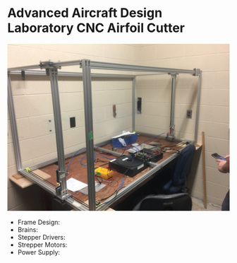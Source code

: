 # Advanced Aircraft Design Laboratory CNC Airfoil Cutter




![What is this](IMG_2226.JPG)



* Frame Design:
* Brains:
* Stepper Drivers:
* Strepper Motors:
* Power Supply: 


